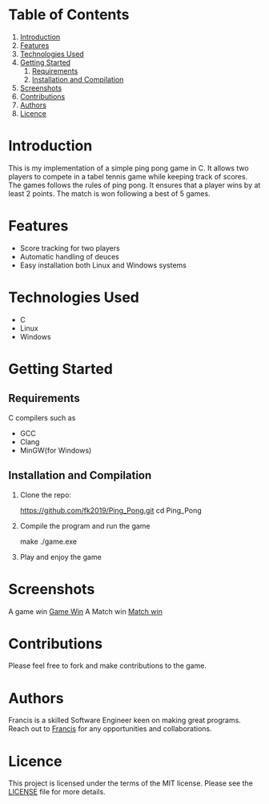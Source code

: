 
# Table of Contents

1.  [Introduction](#org121a220)
2.  [Features](#orgd2db48d)
3.  [Technologies Used](#orgcaf581d)
4.  [Getting Started](#org752480e)
    1.  [Requirements](#orga984376)
    2.  [Installation and Compilation](#orgdb5ac1a)
5.  [Screenshots](#org985e120)
6.  [Contributions](#orgf9bff02)
7.  [Authors](#org9c97094)
8.  [Licence](#org5d2950c)



<a id="org121a220"></a>

# Introduction

This is my implementation of a simple ping pong game in C. It allows two players
to compete in a tabel tennis game while keeping track of scores. The games follows the rules
of ping pong. It ensures that a player wins by at least 2 points. The match is
won following a best of 5 games.


<a id="orgd2db48d"></a>

# Features

-   Score tracking for two players
-   Automatic handling of deuces
-   Easy installation both Linux and Windows systems


<a id="orgcaf581d"></a>

# Technologies Used

-   C
-   Linux
-   Windows


<a id="org752480e"></a>

# Getting Started


<a id="orga984376"></a>

## Requirements

C compilers such as

-   GCC
-   Clang
-   MinGW(for Windows)


<a id="orgdb5ac1a"></a>

## Installation and Compilation

1.  Clone the repo:

    https://github.com/fk2019/Ping_Pong.git
    cd Ping_Pong

1.  Compile the program and run the game

    make
    ./game.exe

1.  Play and enjoy the game


<a id="org985e120"></a>

# Screenshots

A game win
[Game Win](file:///images/game_win.png)
A Match win
[Match win](file:///Ping_Pong/images/match_win.png)


<a id="orgf9bff02"></a>

# Contributions

Please feel free to fork and make contributions to the game.


<a id="org9c97094"></a>

# Authors

Francis is a skilled Software Engineer keen on making great programs. Reach out to [Francis](mailto:fkmuiruri8@gmail.com) for any opportunities and collaborations.


<a id="org5d2950c"></a>

# Licence

This project is licensed under the terms of the MIT license. Please see the [LICENSE](file:///Ping_Pong/LICENCE.txt) file for more details.

